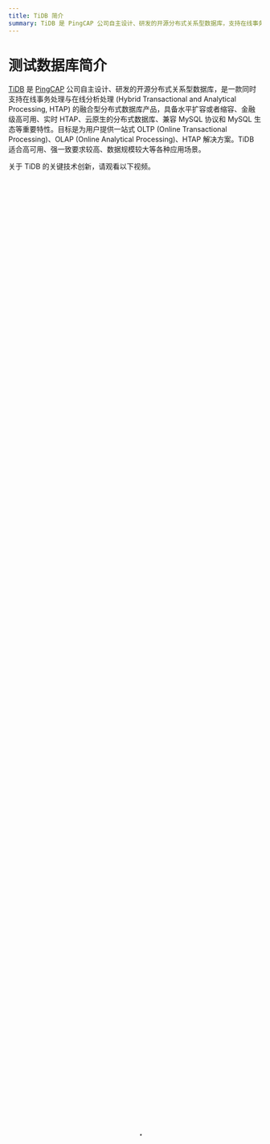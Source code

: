 ```yaml
---
title: TiDB 简介
summary: TiDB 是 PingCAP 公司自主设计、研发的开源分布式关系型数据库，支持在线事务处理与在线分析处理 (HTAP)。具有水平扩容、金融级高可用、实时 HTAP、云原生的分布式数据库、兼容 MySQL 协议和 MySQL 生态等特性。适用于高可用、强一致性要求高、数据规模大等各种应用场景。具有一键水平扩缩容、金融级高可用、实时 HTAP、云原生的分布式数据库、兼容 MySQL 协议和 MySQL 生态等五大核心特性，以及金融行业、海量数据及高并发的 OLTP、实时 HTAP、数据汇聚、二次加工处理等四大核心应用场景。
---
```


# 测试数据库简介

<!-- Localization note for TiDB:

- 英文：用 distributed SQL，同时开始强调 HTAP
- 中文：可以保留 NewSQL 字眼，同时强调一栈式实时 HTAP
- 日文：NewSQL 认可度高，用 NewSQL

-->

[TiDB](https://github.com/pingcap/tidb) 是 [PingCAP](https://pingcap.com/about-cn/) 公司自主设计、研发的开源分布式关系型数据库，是一款同时支持在线事务处理与在线分析处理 (Hybrid Transactional and Analytical Processing, HTAP) 的融合型分布式数据库产品，具备水平扩容或者缩容、金融级高可用、实时 HTAP、云原生的分布式数据库、兼容 MySQL 协议和 MySQL 生态等重要特性。目标是为用户提供一站式 OLTP (Online Transactional Processing)、OLAP (Online Analytical Processing)、HTAP 解决方案。TiDB 适合高可用、强一致要求较高、数据规模较大等各种应用场景。

关于 TiDB 的关键技术创新，请观看以下视频。

<video src="https://download.pingcap.com/docs-cn%2FLesson01_intro.mp4" width="100%" height="100%" controls="controls" poster="https://download.pingcap.com/docs-cn/poster_lesson1.png"></video>

## 五大核心特性

- 一键水平扩缩容

    得益于 TiDB 存储计算分离的架构的设计，可按需对计算、存储分别进行在线扩容或者缩容，扩容或者缩容过程中对应用运维人员透明。

- 金融级高可用

    数据采用多副本存储，数据副本通过 Multi-Raft 协议同步事务日志，多数派写入成功事务才能提交，确保数据强一致性且少数副本发生故障时不影响数据的可用性。可按需配置副本地理位置、副本数量等策略，满足不同容灾级别的要求。

- 实时 HTAP

    提供行存储引擎 [TiKV](/tikv-overview.md)、列存储引擎 [TiFlash](/tiflash/tiflash-overview.md) 两款存储引擎，TiFlash 通过 Multi-Raft Learner 协议实时从 TiKV 复制数据，确保行存储引擎 TiKV 和列存储引擎 TiFlash 之间的数据强一致。TiKV、TiFlash 可按需部署在不同的机器，解决 HTAP 资源隔离的问题。

- 云原生的分布式数据库

    专为云而设计的分布式数据库，通过 [TiDB Operator](https://docs.pingcap.com/zh/tidb-in-kubernetes/stable/tidb-operator-overview) 可在公有云、私有云、混合云中实现部署工具化、自动化。

- 兼容 MySQL 协议和 MySQL 生态

    兼容 MySQL 协议、MySQL 常用的功能、MySQL 生态，应用无需或者修改少量代码即可从 MySQL 迁移到 TiDB。提供丰富的[数据迁移工具](/ecosystem-tool-user-guide.md)帮助应用便捷完成数据迁移。

## 四大核心应用场景

- 金融行业场景

    金融行业对数据一致性及高可靠、系统高可用、可扩展性、容灾要求较高。传统的解决方案的资源利用率低，维护成本高。TiDB 采用多副本 + Multi-Raft 协议的方式将数据调度到不同的机房、机架、机器，确保系统的 RTO <= 30s 及 RPO = 0。

- 海量数据及高并发的 OLTP 场景

    传统的单机数据库无法满足因数据爆炸性的增长对数据库的容量要求。TiDB 是一种性价比高的解决方案，采用计算、存储分离的架构，可对计算、存储分别进行扩缩容，计算最大支持 512 节点，每个节点最大支持 1000 并发，集群容量最大支持 PB 级别。

- 实时 HTAP 场景

    TiDB 适用于需要实时处理的大规模数据和高并发场景。TiDB 在 4.0 版本中引入列存储引擎 TiFlash，结合行存储引擎 TiKV 构建真正的 HTAP 数据库，在增加少量存储成本的情况下，可以在同一个系统中做联机交易处理、实时数据分析，极大地节省企业的成本。

- 数据汇聚、二次加工处理的场景

    TiDB 适用于将企业分散在各个系统的数据汇聚在同一个系统，并进行二次加工处理生成 T+0 或 T+1 的报表。与 Hadoop 相比，TiDB 要简单得多，业务通过 ETL 工具或者 TiDB 的同步工具将数据同步到 TiDB，在 TiDB 中可通过 SQL 直接生成报表。

关于 TiDB 典型应用场景和用户案例的介绍，请观看以下视频。

<video src="https://download.pingcap.com/docs-cn%2FLesson06_scenarios.mp4" width="100%" height="100%" controls="controls" poster="https://download.pingcap.com/docs-cn/poster_lesson6.png"></video>

## 另请参阅

- [TiDB 整体架构](/tidb-architecture.md)
- [TiDB 数据库的存储](/tidb-storage.md)
- [TiDB 数据库的计算](/tidb-computing.md)
- [TiDB 数据库的调度](/tidb-scheduling.md)
